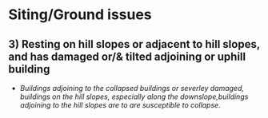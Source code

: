 # Siting/Ground issues

 ## 3) Resting on hill slopes or adjacent to hill slopes, and has damaged or/& tilted adjoining or uphill building

* *Buildings adjoining to the collapsed buildings or severley damaged, buildings on the hill slopes, especially along the downslope,buildings adjoining to the hill slopes are to are susceptible to collapse.*

